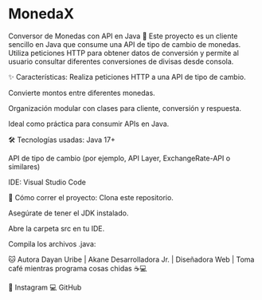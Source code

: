 # MonedaX
Conversor de Monedas con API en Java 💸
Este proyecto es un cliente sencillo en Java que consume una API de tipo de cambio de monedas. Utiliza peticiones HTTP para obtener datos de conversión y permite al usuario consultar diferentes conversiones de divisas desde consola.

✨ Características:
Realiza peticiones HTTP a una API de tipo de cambio.

Convierte montos entre diferentes monedas.

Organización modular con clases para cliente, conversión y respuesta.

Ideal como práctica para consumir APIs en Java.

🛠️ Tecnologías usadas:
Java 17+

API de tipo de cambio (por ejemplo, API Layer, ExchangeRate-API o similares)

IDE: Visual Studio Code

🚀 Cómo correr el proyecto:
Clona este repositorio.

Asegúrate de tener el JDK instalado.

Abre la carpeta src en tu IDE.

Compila los archivos .java:

🐱 Autora
Dayan Uribe | Akane
Desarrolladora Jr. | Diseñadora Web | Toma café mientras programa cosas chidas ☕💻

🔗 Instagram
💻 GitHub

